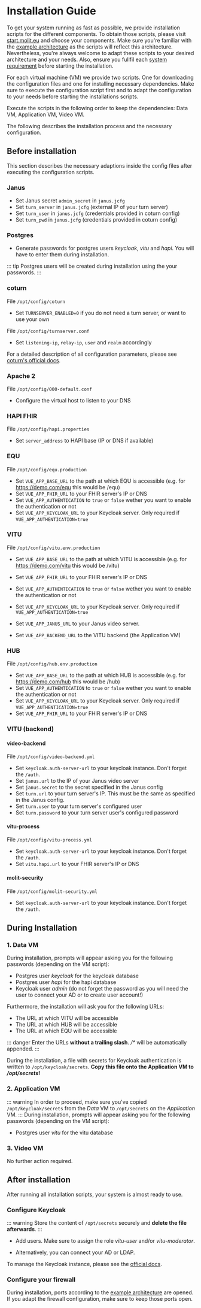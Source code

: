 # Installation Guide

<print-header />

To get your system running as fast as possible, we provide installation scripts for the different components. To obtain those scripts, please visit [start.molit.eu](https://start.molit.eu) and choose your components. Make sure you're familiar with the [example architecture](architecture.md) as the scripts will reflect this architecture. Nevertheless, you're always welcome to adapt these scripts to your desired architecture and your needs. Also, ensure you fullfil each [system requirement](requirements.md) before starting the installation.

For each virtual machine (VM) we provide two scripts. One for downloading the configuration files and one for installing necessary dependencies. Make sure to execute the configuration script first and to adapt the configuration to your needs before starting the installations scripts.

Execute the scripts in the following order to keep the dependencies: Data VM, Application VM, Video VM.

The following describes the installation process and the necessary configuration.

## Before installation

This section describes the necessary adaptions inside the config files after executing the configuration scripts.

### Janus

- Set Janus secret `admin_secret` in `janus.jcfg`
- Set `turn_server` in `janus.jcfg` (external IP of your turn server)
- Set `turn_user` in `janus.jcfg` (credentials provided in coturn config)
- Set `turn_pwd` in `janus.jcfg` (credentials provided in coturn config)

### Postgres

- Generate passwords for postgres users _keycloak_, _vitu_ and _hapi_. You will have to enter them during installation.

::: tip
Postgres users will be created during installation using the your passwords.
:::

### coturn

File `/opt/config/coturn`

- Set `TURNSERVER_ENABLED=0` if you do not need a turn server, or want to use your own

File `/opt/config/turnserver.conf`

- Set `listening-ip`, `relay-ip`, `user` and `realm` accordingly

For a detailed description of all configuration parameters, please see [coturn's official docs](https://github.com/coturn/coturn/wiki/turnserver).

### Apache 2

File `/opt/config/000-default.conf`

- Configure the virtual host to listen to your DNS

### HAPI FHIR

File `/opt/config/hapi.properties`

- Set `server_address` to HAPI base (IP or DNS if available)

### EQU

File `/opt/config/equ.production`

- Set `VUE_APP_BASE_URL` to the path at which EQU is accessible (e.g. for https://demo.com/equ this would be /equ)
- Set `VUE_APP_FHIR_URL` to your FHIR server's IP or DNS
- Set `VUE_APP_AUTHENTICATION` to `true` or `false` wether you want to enable the authentication or not
- Set `VUE_APP_KEYCLOAK_URL` to your Keycloak server. Only required if `VUE_APP_AUTHENTICATION=true`

### VITU

File `/opt/config/vitu.env.production`

- Set `VUE_APP_BASE_URL` to the path at which VITU is accessible (e.g. for https://demo.com/vitu this would be /vitu)
- Set `VUE_APP_FHIR_URL` to your FHIR server's IP or DNS
- Set `VUE_APP_AUTHENTICATION` to `true` or `false` wether you want to enable the authentication or not
- Set `VUE_APP_KEYCLOAK_URL` to your Keycloak server. Only required if `VUE_APP_AUTHENTICATION=true`
- Set `VUE_APP_JANUS_URL` to your Janus video server.

- Set `VUE_APP_BACKEND_URL` to the VITU backend (the Application VM)

### HUB

File `/opt/config/hub.env.production`

- Set `VUE_APP_BASE_URL` to the path at which HUB is accessible (e.g. for https://demo.com/hub this would be /hub)
- Set `VUE_APP_AUTHENTICATION` to `true` or `false` wether you want to enable the authentication or not
- Set `VUE_APP_KEYCLOAK_URL` to your Keycloak server. Only required if `VUE_APP_AUTHENTICATION=true`
- Set `VUE_APP_FHIR_URL` to your FHIR server's IP or DNS

### VITU (backend)

#### video-backend

File `/opt/config/video-backend.yml`

- Set `keycloak.auth-server-url` to your keycloak instance. Don't forget the `/auth`.
- Set `janus.url` to the IP of your Janus video server
- Set `janus.secret` to the secret specified in the Janus config
- Set `turn.url` to your turn server's IP. This must be the same as specified in the Janus config.
- Set `turn.user` to your turn server's configured user
- Set `turn.password` to your turn server user's configured password

#### vitu-process

File `/opt/config/vitu-process.yml`

- Set `keycloak.auth-server-url` to your keycloak instance. Don't forget the `/auth`.
- Set `vitu.hapi.url` to your FHIR server's IP or DNS

#### molit-security

File `/opt/config/molit-security.yml`

- Set `keycloak.auth-server-url` to your keycloak instance. Don't forget the `/auth`.

## During Installation

### 1. Data VM

During installation, prompts will appear asking you for the following passwords (depending on the VM script):

- Postgres user _keycloak_ for the keycloak database
- Postgres user _hapi_ for the hapi database
- Keycloak user _admin_ (do not forget the password as you will need the user to connect your AD or to create user account!)

Furthermore, the installation will ask you for the following URLs:

- The URL at which VITU will be accessible
- The URL at which HUB will be accessible
- The URL at which EQU will be accessible

::: danger
Enter the URLs **without a trailing slash**. _/\*_ will be automatically appended.
:::

During the installation, a file with secrets for Keycloak authentication is written to `/opt/keycloak/secrets`. **Copy this file onto the Application VM to _/opt/secrets_!**

### 2. Application VM

::: warning
In order to proceed, make sure you've copied `/opt/keycloak/secrets` from the _Data_ VM to `/opt/secrets` on the _Application_ VM.
:::
During installation, prompts will appear asking you for the following passwords (depending on the VM script):

- Postgres user _vitu_ for the vitu database

### 3. Video VM

No further action required.

## After installation

After running all installation scripts, your system is almost ready to use.

### Configure Keycloak

::: warning
Store the content of `/opt/secrets` securely and **delete the file afterwards**.
:::

- Add users. Make sure to assign the role _vitu-user_ and/or _vitu-moderator_.

* Alternatively, you can connect your AD or LDAP.

To manage the Keycloak instance, please see the [official docs](https://www.keycloak.org/docs/latest/server_admin/index.html).

### Configure your firewall

During installation, ports according to the [example architecture](architecture.md) are opened. If you adapt the firewall configuration, make sure to keep those ports open.

<pdf-download />
